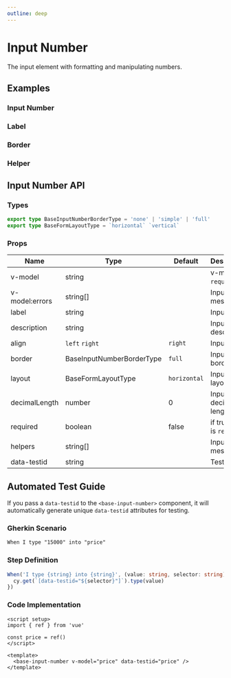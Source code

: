 ```yaml
---
outline: deep
---
```


<script setup lang="ts">
import InputNumberExample from './demo/input-number/input-number-example.vue'
import InputNumberLabel from './demo/input-number/input-number-label.vue'
import InputNumberBorder from './demo/input-number/input-number-border.vue'
import InputNumberHelper from './demo/input-number/input-number-helper.vue'
</script>

# Input Number

The input element with formatting and manipulating numbers.

## Examples

### Input Number

<!--@include: ./demo/input-number/input-number-example.md-->

### Label

<!--@include: ./demo/input-number/input-number-label.md-->

### Border

<!--@include: ./demo/input-number/input-number-border.md-->

### Helper

<!--@include: ./demo/input-number/input-number-helper.md-->

## Input Number API

### Types

```ts
export type BaseInputNumberBorderType = 'none' | 'simple' | 'full'
export type BaseFormLayoutType = `horizontal` `vertical`
```

### Props

| Name           | Type                      | Default    | Description                  |
| -------------- | ------------------------- | ---------- | ---------------------------- |
| v-model        | string                    |            | v-model is `required`.       |
| v-model:errors | string[]                  |            | Input error message.         |
| label          | string                    |            | Input label.                 |
| description    | string                    |            | Input description.           |
| align          | `left` `right`            | `right`    | Input align.                 |
| border         | BaseInputNumberBorderType | `full`   | Input border.                |
| layout         | BaseFormLayoutType        | `horizontal` | Input layout.                |
| decimalLength  | number                    | 0          | Input decimal length.        |
| required       | boolean                   | false      | if true input is `required`. |
| helpers        | string[]                  |            | Input helper message.        |
| data-testid    | string                    |            | Testing ID.                  |

## Automated Test Guide

If you pass a `data-testid` to the `<base-input-number>` component, it will automatically generate unique `data-testid` attributes for testing.

### Gherkin Scenario

```txt
When I type "15000" into "price"
```

### Step Definition

```ts
When('I type {string} into {string}', (value: string, selector: string) => {
  cy.get(`[data-testid="${selector}"]`).type(value)
})
```

### Code Implementation

```vue
<script setup>
import { ref } from 'vue'

const price = ref()
</script>

<template>
  <base-input-number v-model="price" data-testid="price" />
</template>
```
